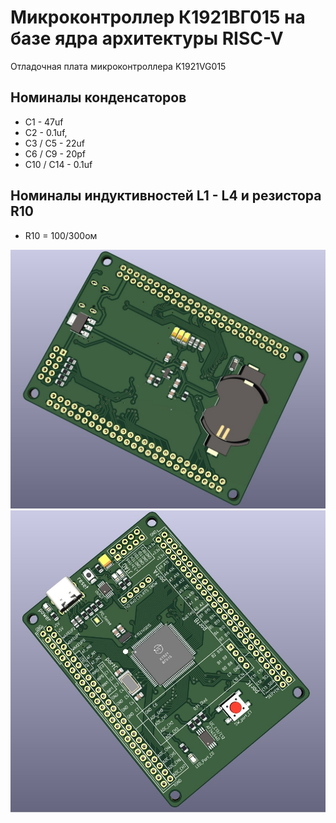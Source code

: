 # Микроконтроллер К1921ВГ015 на базе ядра архитектуры RISC-V

Отладочная плата микроконтроллера K1921VG015


## Номиналы конденсаторов
- C1 - 47uf
- C2 - 0.1uf,
- C3 / C5 - 22uf
- C6 / C9 - 20pf
- C10 / C14 - 0.1uf

## Номиналы индуктивностей L1 - L4 и резистора R10
- R10 = 100/300ом

![image_1](/GdUvem2mzhg.jpg)
![image_2](/GvVZwkPapc4.jpg)
